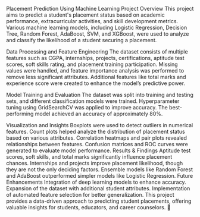 Placement Prediction Using Machine Learning
Project Overview
This project aims to predict a student's placement status based on academic performance, extracurricular activities, and skill development metrics. Various machine learning models, including Logistic Regression, Decision Tree, Random Forest, AdaBoost, SVM, and XGBoost, were used to analyze and classify the likelihood of a student securing a placement.

Data Processing and Feature Engineering
The dataset consists of multiple features such as CGPA, internships, projects, certifications, aptitude test scores, soft skills rating, and placement training participation. Missing values were handled, and feature importance analysis was performed to remove less significant attributes. Additional features like total marks and experience score were created to enhance the model’s predictive power.

Model Training and Evaluation
The dataset was split into training and testing sets, and different classification models were trained. Hyperparameter tuning using GridSearchCV was applied to improve accuracy. The best-performing model achieved an accuracy of approximately 80%.

Visualization and Insights
Boxplots were used to detect outliers in numerical features.
Count plots helped analyze the distribution of placement status based on various attributes.
Correlation heatmaps and pair plots revealed relationships between features.
Confusion matrices and ROC curves were generated to evaluate model performance.
Results & Findings
Aptitude test scores, soft skills, and total marks significantly influence placement chances.
Internships and projects improve placement likelihood, though they are not the only deciding factors.
Ensemble models like Random Forest and AdaBoost outperformed simpler models like Logistic Regression.
Future Enhancements
Integration of deep learning models to enhance accuracy.
Expansion of the dataset with additional student attributes.
Implementation of automated feature selection for better generalization.
This project provides a data-driven approach to predicting student placements, offering valuable insights for students, educators, and career counselors. 🚀

